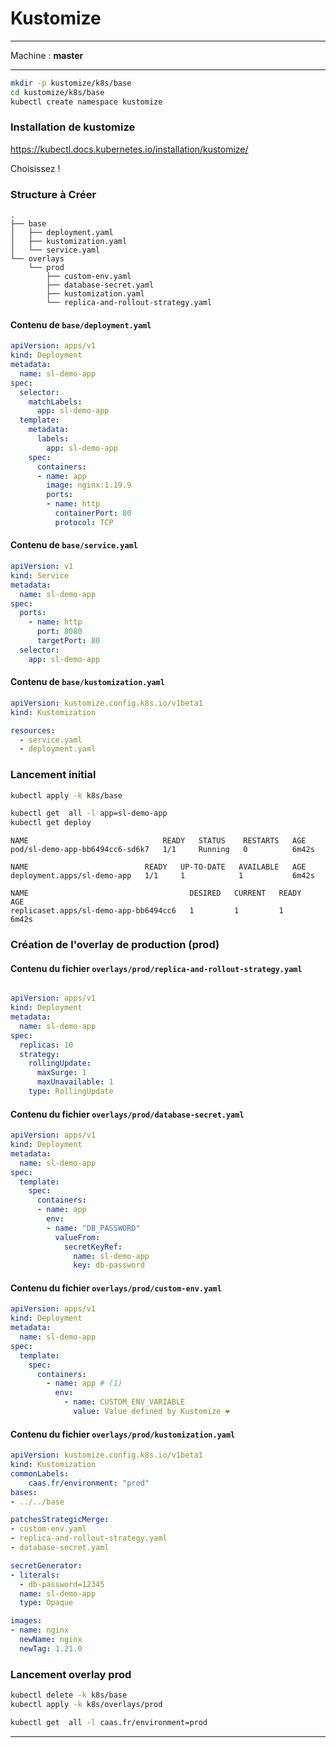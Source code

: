 # Kustomize

<hr>

Machine : **master**

<hr>

~~~~~~~~~~~~~~~~~~~~~~~~~~~~~~~~~~~~~~~~~~ {.zsh .numberLines}
mkdir -p kustomize/k8s/base
cd kustomize/k8s/base
kubectl create namespace kustomize
~~~~~~~~~~~~~~~~~~~~~~~~~~~~~~~~~~~~~~~~~~


### Installation de kustomize

<https://kubectl.docs.kubernetes.io/installation/kustomize/>

Choisissez !

### Structure à Créer

~~~~~~~~~~~~~~~~~~~~~~~~~~~~~~~~~~~~~~~~~~ {.zsh}
.
├── base
│   ├── deployment.yaml
│   ├── kustomization.yaml
│   └── service.yaml
└── overlays
    └── prod
        ├── custom-env.yaml
        ├── database-secret.yaml
        ├── kustomization.yaml
        └── replica-and-rollout-strategy.yaml
~~~~~~~~~~~~~~~~~~~~~~~~~~~~~~~~~~~~~~~~~~


#### Contenu de `base/deployment.yaml`

~~~~~~~~~~~~~~~~~~~~~~~~~~~~~~~~~~~~~~~~~~ {.yaml .numberLines}
apiVersion: apps/v1
kind: Deployment
metadata:
  name: sl-demo-app
spec:
  selector:
    matchLabels:
      app: sl-demo-app
  template:
    metadata:
      labels:
        app: sl-demo-app
    spec:
      containers:
      - name: app
        image: nginx:1.19.9
        ports:
        - name: http
          containerPort: 80
          protocol: TCP
~~~~~~~~~~~~~~~~~~~~~~~~~~~~~~~~~~~~~~~~~~

#### Contenu de `base/service.yaml`

~~~~~~~~~~~~~~~~~~~~~~~~~~~~~~~~~~~~~~~~~~ {.yaml .numberLines}
apiVersion: v1
kind: Service
metadata:
  name: sl-demo-app
spec:
  ports:
    - name: http
      port: 8080
      targetPort: 80
  selector:
    app: sl-demo-app
~~~~~~~~~~~~~~~~~~~~~~~~~~~~~~~~~~~~~~~~~~



#### Contenu de `base/kustomization.yaml`

~~~~~~~~~~~~~~~~~~~~~~~~~~~~~~~~~~~~~~~~~~ {.yaml .numberLines}
apiVersion: kustomize.config.k8s.io/v1beta1
kind: Kustomization

resources:
  - service.yaml
  - deployment.yaml
~~~~~~~~~~~~~~~~~~~~~~~~~~~~~~~~~~~~~~~~~~


### Lancement initial

~~~~~~~~~~~~~~~~~~~~~~~~~~~~~~~~~~~~~~~~~~ {.zsh .numberLines}
kubectl apply -k k8s/base

kubectl get  all -l app=sl-demo-app
kubectl get deploy 
~~~~~~~~~~~~~~~~~~~~~~~~~~~~~~~~~~~~~~~~~~

~~~~~~~~~~~~~~~~~~~~~~~~~~~~~~~~~~~~~~~~~~ {.zsh}
NAME                              READY   STATUS    RESTARTS   AGE
pod/sl-demo-app-bb6494cc6-sd6k7   1/1     Running   0          6m42s

NAME                          READY   UP-TO-DATE   AVAILABLE   AGE
deployment.apps/sl-demo-app   1/1     1            1           6m42s

NAME                                    DESIRED   CURRENT   READY   AGE
replicaset.apps/sl-demo-app-bb6494cc6   1         1         1       6m42s
~~~~~~~~~~~~~~~~~~~~~~~~~~~~~~~~~~~~~~~~~~


### Création de l'overlay de production (prod)

#### Contenu du fichier `overlays/prod/replica-and-rollout-strategy.yaml`

~~~~~~~~~~~~~~~~~~~~~~~~~~~~~~~~~~~~~~~~~~ {.yaml .numberLines}

apiVersion: apps/v1
kind: Deployment
metadata:
  name: sl-demo-app
spec:
  replicas: 10
  strategy:
    rollingUpdate:
      maxSurge: 1
      maxUnavailable: 1
    type: RollingUpdate
~~~~~~~~~~~~~~~~~~~~~~~~~~~~~~~~~~~~~~~~~~

#### Contenu du fichier `overlays/prod/database-secret.yaml`

~~~~~~~~~~~~~~~~~~~~~~~~~~~~~~~~~~~~~~~~~~ {.yaml .numberLines}
apiVersion: apps/v1
kind: Deployment
metadata:
  name: sl-demo-app
spec:
  template:
    spec:
      containers:
      - name: app
        env:
        - name: "DB_PASSWORD"
          valueFrom:
            secretKeyRef:
              name: sl-demo-app
              key: db-password
~~~~~~~~~~~~~~~~~~~~~~~~~~~~~~~~~~~~~~~~~~


#### Contenu du fichier `overlays/prod/custom-env.yaml`

~~~~~~~~~~~~~~~~~~~~~~~~~~~~~~~~~~~~~~~~~~ {.yaml .numberLines}
apiVersion: apps/v1
kind: Deployment
metadata:
  name: sl-demo-app
spec:
  template:
    spec:
      containers:
        - name: app # (1)
          env:
            - name: CUSTOM_ENV_VARIABLE
              value: Value defined by Kustomize ❤️
~~~~~~~~~~~~~~~~~~~~~~~~~~~~~~~~~~~~~~~~~~

#### Contenu du fichier `overlays/prod/kustomization.yaml`

~~~~~~~~~~~~~~~~~~~~~~~~~~~~~~~~~~~~~~~~~~ {.yaml .numberLines}
apiVersion: kustomize.config.k8s.io/v1beta1
kind: Kustomization
commonLabels:
    caas.fr/environment: "prod"
bases:
- ../../base

patchesStrategicMerge:
- custom-env.yaml
- replica-and-rollout-strategy.yaml
- database-secret.yaml

secretGenerator:
- literals:
  - db-password=12345
  name: sl-demo-app
  type: Opaque

images:
- name: nginx
  newName: nginx
  newTag: 1.21.0
~~~~~~~~~~~~~~~~~~~~~~~~~~~~~~~~~~~~~~~~~~

### Lancement overlay prod

~~~~~~~~~~~~~~~~~~~~~~~~~~~~~~~~~~~~~~~~~~ {.zsh .numberLines}
kubectl delete -k k8s/base
kubectl apply -k k8s/overlays/prod

kubectl get  all -l caas.fr/environment=prod
~~~~~~~~~~~~~~~~~~~~~~~~~~~~~~~~~~~~~~~~~~



<hr>
